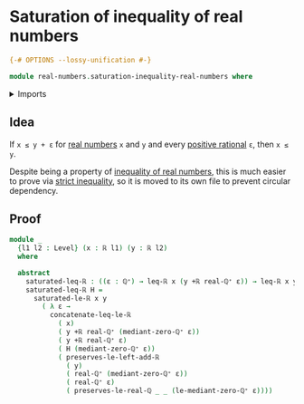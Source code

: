 # Saturation of inequality of real numbers

```agda
{-# OPTIONS --lossy-unification #-}

module real-numbers.saturation-inequality-real-numbers where
```

<details><summary>Imports</summary>

```agda
open import elementary-number-theory.positive-rational-numbers

open import foundation.universe-levels

open import real-numbers.addition-real-numbers
open import real-numbers.dedekind-real-numbers
open import real-numbers.inequality-real-numbers
open import real-numbers.rational-real-numbers
open import real-numbers.strict-inequality-real-numbers
```

</details>

## Idea

If `x ≤ y + ε` for [real numbers](real-numbers.dedekind-real-numbers.md) `x` and
`y` and every
[positive rational](elementary-number-theory.positive-rational-numbers.md) `ε`,
then `x ≤ y`.

Despite being a property of
[inequality of real numbers](real-numbers.inequality-real-numbers.md), this is
much easier to prove via
[strict inequality](real-numbers.strict-inequality-real-numbers.md), so it is
moved to its own file to prevent circular dependency.

## Proof

```agda
module _
  {l1 l2 : Level} (x : ℝ l1) (y : ℝ l2)
  where

  abstract
    saturated-leq-ℝ : ((ε : ℚ⁺) → leq-ℝ x (y +ℝ real-ℚ⁺ ε)) → leq-ℝ x y
    saturated-leq-ℝ H =
      saturated-le-ℝ x y
        ( λ ε →
          concatenate-leq-le-ℝ
            ( x)
            ( y +ℝ real-ℚ⁺ (mediant-zero-ℚ⁺ ε))
            ( y +ℝ real-ℚ⁺ ε)
            ( H (mediant-zero-ℚ⁺ ε))
            ( preserves-le-left-add-ℝ
              ( y)
              ( real-ℚ⁺ (mediant-zero-ℚ⁺ ε))
              ( real-ℚ⁺ ε)
              ( preserves-le-real-ℚ _ _ (le-mediant-zero-ℚ⁺ ε))))
```

